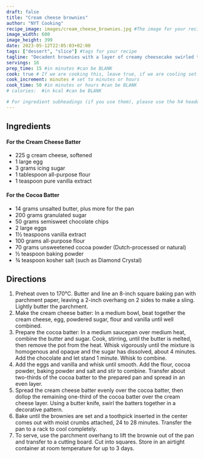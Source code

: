 ```yaml
---
draft: false
title: "Cream cheese brownies"
author: "NYT Cooking"
recipe_image: images/cream_cheese_brownies.jpg #The image for your recipe
image_width: 600
image_height: 399
date: 2023-05-12T22:05:03+02:00
tags: ["dessert", "slice"] #tags for your recipe
tagline: "Decadent brownies with a layer of creamy cheesecake swirled throughout"
servings: 16
prep_time: 15 #in minutes #can be BLANK
cook: true # If we are cooking this, leave true, if we are cooling set to false
cook_increment: minutes # set to minutes or hours
cook_time: 50 #in minutes or hours #can be BLANK
# calories:  #in kcal #can be BLANK

# For ingredient subheadings (if you use them), please use the h4 header.  For print view I have those elements targeted
---
```



## Ingredients

#### For the Cream Cheese Batter
- 225 g cream cheese, softened
- 1 large egg
- 3 grams icing sugar
- 1 tablespoon all-purpose flour
- 1 teaspoon pure vanilla extract

#### For the Cocoa Batter
- 14 grams unsalted butter, plus more for the pan
- 200 grams granulated sugar
- 50 grams semisweet chocolate chips
- 2 large eggs
- 1½ teaspoons vanilla extract
- 100 grams all-purpose flour
- 70 grams unsweetened cocoa powder (Dutch-processed or natural)
- ½ teaspoon baking powder
- ¾ teaspoon kosher salt (such as Diamond Crystal)

## Directions

1. Preheat oven to 170°C. Butter and line an 8-inch square baking pan with parchment paper, leaving a 2-inch overhang on 2 sides to make a sling. Lightly butter the parchment.
2. Make the cream cheese batter: In a medium bowl, beat together the cream cheese, egg, powdered sugar, flour and vanilla until well combined.
3. Prepare the cocoa batter: In a medium saucepan over medium heat, combine the butter and sugar. Cook, stirring, until the butter is melted, then remove the pot from the heat. Whisk vigorously until the mixture is homogenous and opaque and the sugar has dissolved, about 4 minutes. Add the chocolate and let stand 1 minute. Whisk to combine.
4. Add the eggs and vanilla and whisk until smooth. Add the flour, cocoa powder, baking powder and salt and stir to combine. Transfer about two-thirds of the cocoa batter to the prepared pan and spread in an even layer.
5. Spread the cream cheese batter evenly over the cocoa batter, then dollop the remaining one-third of the cocoa batter over the cream cheese layer. Using a butter knife, swirl the batters together in a decorative pattern.
6. Bake until the brownies are set and a toothpick inserted in the center comes out with moist crumbs attached, 24 to 28 minutes. Transfer the pan to a rack to cool completely.
7. To serve, use the parchment overhang to lift the brownie out of the pan and transfer to a cutting board. Cut into squares. Store in an airtight container at room temperature for up to 3 days.